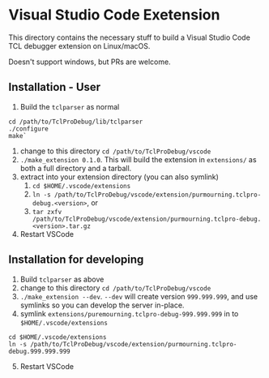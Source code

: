 # Visual Studio Code Exetension

This directory contains the necessary stuff to build a Visual Studio Code TCL
debugger extension on Linux/macOS.

Doesn't support windows, but PRs are welcome.

## Installation - User

1. Build the `tclparser` as normal

```
cd /path/to/TclProDebug/lib/tclparser
./configure
make`
```

1. change to this directory `cd /path/to/TclProDebug/vscode`
2. `./make_extension 0.1.0`. This will build the extension in `extensions/` as
   both a full directory and a tarball.
3. extract into your extension directory (you can also symlink)
    1. `cd $HOME/.vscode/extensions`
    2. `ln -s /path/to/TclProDebug/vscode/extension/purmourning.tclpro-debug.<version>`, or
    3. `tar zxfv /path/to/TclProDebug/vscode/extension/purmourning.tclpro-debug.<version>.tar.gz`
4. Restart VSCode


## Installation for developing

1. Build `tclparser` as above
2. change to this directory `cd /path/to/TclProDebug/vscode`
3. `./make_extension --dev`. `--dev` will create version `999.999.999`, and use
   symlinks so you can develop the server in-place.
4. symlink `extensions/puremourning.tclpro-debug-999.999.999` in to
   `$HOME/.vscode/extensions`
   
```
cd $HOME/.vscode/extensions
ln -s /path/to/TclProDebug/vscode/extension/purmourning.tclpro-debug.999.999.999
```

5. Restart VSCode

